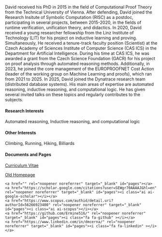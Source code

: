 



David received his PhD in 2015 in the field of Computational Proof
Theory from the Technical University of Vienna.
After defending, David joined the Research Insitute of Symbolic
Computation (RISC) as a postdoc, participating in several
projects, between 2015-2020, in the fields of runtime verification,
unification theory, and didactics. In 2020, David received a young
researcher fellowship from the Linz Institute of Technology (LIT) for
his project on inductive learning and proving. Simultaneously, He
received a tenure-track faculty position (Scientist) at the Czech
Academy of Sciences Institute of Computer Science (CAS ICS) in the
Department for Artificial Intelligence. During his time at CAS ICS, he
was awarded a grant from the Czech Science Foundation (GACR) for his
project on proof analysis through automated reasoning methods.
Additionally, in 2023,  he joined the core management of the
EUROPROOFNET Cost Action (leader of the working group on Machine
Learning and proofs), which ran from 2021 to 2025. In 2025, David joined
the Dynatrace research team (distributed database systems).
His main areas of expertise are automated reasoning, inductive
reasoning, and computational logic. He has given several invited talks
on these topics and regularly contributes to the subjects. 


#### Research Interests
Automated reasoning, Inductive reasoning, and computational logic

#### Other Interests
Climbing, Running, Hiking, Billiards

#### Documents and Pages
[Curriculum Vitae](https://drive.google.com/file/d/1qUC4O98Xg8NTKtAobjO7t0qrAbQNp0BU/view?usp=drive_link)

[Old Homepage](https://www.cs.cas.cz/dcerna/)
[<i class="ai ai-dblp"></i>](https://dblp.org/pid/147/6069.html)
[<i class="ai ai-orcid"></i>](https://orcid.org/0000-0002-6352-603X)

	<a href="" rel="noopener noreferrer" target="_blank" id="pages"></a>
	<a href="https://scholar.google.com/citations?user=SEWgr70AAAAJ&hl=en" rel="noopener noreferrer" target="_blank" id="pages"><i class="ai ai-google-scholar"></i></a>
	<a href="https://www.scopus.com/authid/detail.uri?authorId=56266923400" rel="noopener noreferrer" target="_blank" id="pages"><i class="ai ai-scopus"></i></a>
	<a href="https://github.com/Ermine516/" rel="noopener noreferrer" target="_blank" id="pages"><i class="fa fa-github" ></i></a>
	<a href="https://www.linkedin.com/in/dmcerna/" rel="noopener noreferrer" target="_blank" id="pages"><i class="fa fa-linkedin" ></i></a>
